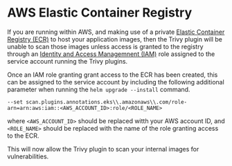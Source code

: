 # AWS Elastic Container Registry

If you are running within AWS, and making use of a private [Elastic Container Registry (ECR)](https://aws.amazon.com/ecr/) to host your application images, then the Trivy plugin will be unable to scan those images unless access is granted to the registry through an [Identity and Access Managemnent (IAM)](https://aws.amazon.com/iam/) role assigned to the service account running the Trivy plugins.

Once an IAM role granting grant access to the ECR has been created, this can be assigned to the service account by including the following additional parameter when running the `helm upgrade --install` command.

```shell
--set scan.plugins.annotations.eks\\.amazonaws\\.com/role-arn=arn:aws:iam::<AWS_ACCOUNT_ID>:role/<ROLE_NAME>
```
where `<AWS_ACCOUNT_ID>` should be replaced witth your AWS account ID, and `<ROLE_NAME>` should be replaced with the name of the role granting access to the ECR.

This will now allow the Trivy plugin to scan your internal images for vulnerabilities.
